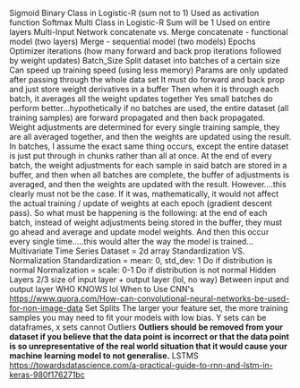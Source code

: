 Sigmoid
	Binary Class in Logistic-R (sum not to 1)
	Used as activation function
Softmax
	Multi Class in Logistic-R
	Sum will be 1
	Used on entire layers
Multi-Input Network
	concatenate vs. Merge
		concatenate - functional model (two layers)
		Merge - sequential model (two models)
Epochs
	Optimizer iterations (how many forward and back prop iterations followed by weight updates)
Batch_Size
	Split dataset into batches of a certain size
		Can speed up training speed (using less memory)
	Params are only updated after passing through the whole data set
		It must do forward and back prop and just store weight derivatives in a buffer
		Then when it is through each batch, it averages all the weight updates together
	Yes small batches do perform better...hypothetically if no batches are used, the entire dataset (all training samples) are forward propagated and then back propagated. Weight adjustments are determined for every single training sample, they are all averaged together, and then the weights are updated using the result. In batches, I assume the exact same thing occurs, except the entire dataset is just put through in chunks rather than all at once. At the end of every batch, the weight adjustments for each sample in said batch are stored in a buffer, and then when all batches are complete, the buffer of adjustments is averaged, and then the weights are updated with the result.
		However....this clearly must not be the case. If it was, mathematically, it would not affect the actual training / update of weights at each epoch (gradient descent pass). So what must be happening is the following: at the end of each batch, instead of weight adjustments being stored in the buffer, they must go ahead and average and update model weights. And then this occur every single time.....this would alter the way the model is trained...
Multivariate Time Series 
	Dataset = 2d array
Standardization VS. Normalization
	Standardization = mean: 0, std_dev: 1
		Do if distribution is normal
	Normalization = scale: 0-1
		Do if distribution is not normal
Hidden Layers
	2/3 size of input layer + output layer (lol, no way)
	Between input and output layer
	WHO KNOWS lol
When to Use CNN's
	https://www.quora.com/How-can-convolutional-neural-networks-be-used-for-non-image-data
Set Splits
	The larger your feature set, the more training samples you may need to fit your models with low bias.
	Y sets can be dataframes, x sets cannot
Outliers
	**Outliers should be removed from your dataset if you believe that the data point is incorrect or that the data point is so unrepresentative of the real world situation that it would cause your machine learning model to not generalise.**
LSTMS
	https://towardsdatascience.com/a-practical-guide-to-rnn-and-lstm-in-keras-980f176271bc
